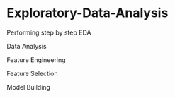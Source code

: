 # Exploratory-Data-Analysis

Performing step by step EDA

Data Analysis

Feature Engineering

Feature Selection

Model Building
